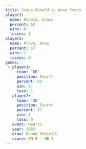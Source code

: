 ```yaml
---
title: Grace Donald vs Anne Provo
player1:             
  name: Donald, Grace
  percent: 62        
  wins: 0            
  losses: 1          
player2:             
  name: Provo, Anne  
  percent: 57        
  wins: 1            
  losses: 0          
games:
 - player1:          
     team: 'NB'      
     position: Fourth
     percent: 62     
     win: 0          
     loss: 1         
   player2:          
     team: 'ON'      
     position: Fourth
     percent: 57     
     win: 1          
     loss: 0         
   event: Hearts       
   year: 1983          
   draw: Round Robin(9)
   score: ON 8 - NB 5  
---
```

